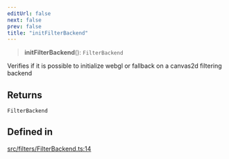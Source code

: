 ```yaml
---
editUrl: false
next: false
prev: false
title: "initFilterBackend"
---
```


> **initFilterBackend**(): `FilterBackend`

Verifies if it is possible to initialize webgl or fallback on a canvas2d filtering backend

## Returns

`FilterBackend`

## Defined in

[src/filters/FilterBackend.ts:14](https://github.com/fabricjs/fabric.js/blob/8748628df7e9de00ba77413bfc3ad9e9fe9d4f30/src/filters/FilterBackend.ts#L14)
